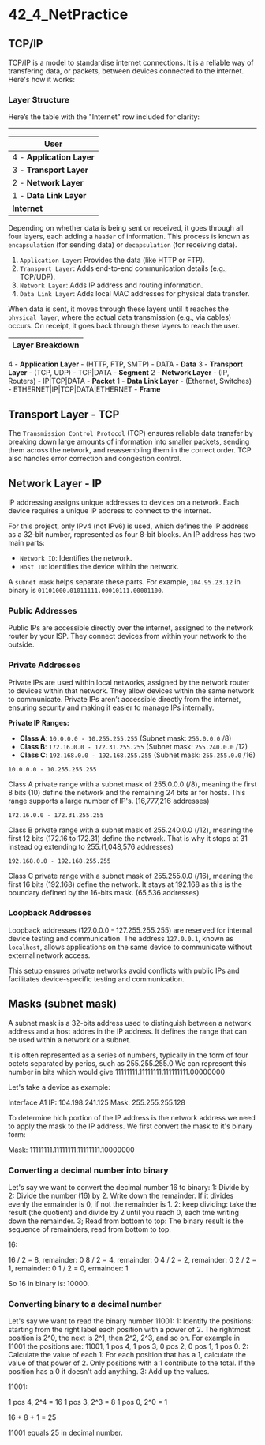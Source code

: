 # **42_4_NetPractice**

## **TCP/IP**

TCP/IP is a model to standardise internet connections. It is a reliable way of transfering data, or packets, between devices connected to the internet.
Here's how it works:

### **Layer Structure**

Here’s the table with the "Internet" row included for clarity:

---

|          **User**          |
|----------------------------|
| 4 - **Application Layer**  |
| 3 - **Transport Layer**    |
| 2 - **Network Layer**      |
| 1 - **Data Link Layer**    |
|        **Internet**        |

Depending on whether data is being sent or received, it goes through all four layers, each adding a `header` of information. This process is known as `encapsulation` (for sending data) or `decapsulation` (for receiving data).

1. `Application Layer`: Provides the data (like HTTP or FTP).
2. `Transport Layer`: Adds end-to-end communication details (e.g., TCP/UDP).
3. `Network Layer`: Adds IP address and routing information.
4. `Data Link Layer`: Adds local MAC addresses for physical data transfer.

When data is sent, it moves through these layers until it reaches the `physical layer`, where the actual data transmission (e.g., via cables) occurs. On receipt, it goes back through these layers to reach the user.

| **Layer Breakdown** |
|---------------------|
4 - **Application Layer** - (HTTP, FTP, SMTP)    - DATA                          - **Data**
3 - **Transport Layer**   - (TCP, UDP)           - TCP|DATA                      - **Segment**
2 - **Network Layer**     - (IP, Routers)        - IP|TCP|DATA                   - **Packet**
1 - **Data Link Layer**   - (Ethernet, Switches) - ETHERNET|IP|TCP|DATA|ETHERNET - **Frame**


## **Transport Layer** - TCP

The `Transmission Control Protocol` (TCP) ensures reliable data transfer by breaking down large amounts of information into smaller packets, sending them across the network, and reassembling them in the correct order. TCP also handles error correction and congestion control.

## **Network Layer** - IP

IP addressing assigns unique addresses to devices on a network. Each device requires a unique IP address to connect to the internet.

For this project, only IPv4 (not IPv6) is used, which defines the IP address as a 32-bit number, represented as four 8-bit blocks. An IP address has two main parts:
- `Network ID`: Identifies the network.
- `Host ID`: Identifies the device within the network.

A `subnet mask` helps separate these parts. For example, `104.95.23.12` in binary is `01101000.01011111.00010111.00001100`.

### **Public Addresses**

Public IPs are accessible directly over the internet, assigned to the network router by your ISP. They connect devices from within your network to the outside.

### **Private Addresses**

Private IPs are used within local networks, assigned by the network router to devices within that network. They allow devices within the same network to communicate. Private IPs aren’t accessible directly from the internet, ensuring security and making it easier to manage IPs internally.

**Private IP Ranges:**
- **Class A**: `10.0.0.0 - 10.255.255.255` (Subnet mask: `255.0.0.0` /8)
- **Class B**: `172.16.0.0 - 172.31.255.255` (Subnet mask: `255.240.0.0` /12)
- **Class C**: `192.168.0.0 - 192.168.255.255` (Subnet mask: `255.255.0.0` /16)

`10.0.0.0 - 10.255.255.255`

Class A private range with a subnet mask of 255.0.0.0 (/8), meaning the first 8 bits (10) define the network and the remaining 24 bits ar for hosts. This range supports a large number of IP's. (16,777,216 addresses)

`172.16.0.0 - 172.31.255.255`

Class B private range with a subnet mask of 255.240.0.0 (/12), meaning the first 12 bits (172.16 to 172.31) define the network. That is why it stops at 31 instead og extending to 255.(1,048,576 addresses)

`192.168.0.0 - 192.168.255.255`

Class C private range with a subnet mask of 255.255.0.0 (/16), meaning the first 16 bits (192.168) define the network. It stays at 192.168 as this is the boundary defined by the 16-bits mask. (65,536 addresses)

### **Loopback Addresses**

Loopback addresses (127.0.0.0 - 127.255.255.255) are reserved for internal device testing and communication. The address `127.0.0.1`, known as `localhost`, allows applications on the same device to communicate without external network access.

This setup ensures private networks avoid conflicts with public IPs and facilitates device-specific testing and communication.

## Masks (subnet mask)

A subnet mask is a 32-bits address used to distinguish between a network address and a host addres in the IP address.
It defines the range that can be used within a network or a subnet.

It is often represented as a series of numbers, typically in the form of four octets separated by perios, such as 255.255.255.0
We can represent this number in bits which would give 11111111.11111111.111111111.00000000

Let's take a device as example:

Interface A1
	IP: 104.198.241.125
	Mask: 255.255.255.128

To determine hich portion of the IP address is the network address we need to apply the mask to the IP address. We first convert the mask to it's binary form:

Mask: 11111111.11111111.11111111.10000000

### Converting a decimal number into binary

Let's say we want to convert the decimal number 16 to binary:
	1: Divide by 2: Divide the number (16) by 2. Write down the remainder. If it divides evenly the ermainder is 0, if not the remainder is 1.
	2: keep dividing: take the result (the quotient) and divide by 2 until you reach 0, each tme writing down the remainder.
	3; Read from bottom to top: The binary result is the sequence of remainders, read from bottom to top.

16:

16 / 2 = 8, remainder: 0
8 / 2 = 4, remainder: 0
4 / 2 = 2, remainder: 0
2 / 2 = 1, remainder: 0
1 / 2 = 0, ermainder: 1

So 16 in binary is: 10000.

### Converting binary to a decimal number

Let's say we want to read the binary number 11001:
	1: Identify the positions: starting from the right label each position with a power of 2.
		The rightmost position is 2^0, the next is 2^1, then 2^2, 2^3, and so on.
		For example in 11001 the positions are: 11001, 1 pos 4, 1 pos 3, 0 pos 2, 0 pos 1, 1 pos 0.
	2: Calculate the value of each 1: For each position that has a 1, calculate the value of that power of 2.
		Only positions with a 1 contribute to the total. If the position has a 0 it doesn't add anything.
	3: Add up the values.

11001:

1 pos 4, 2^4 = 16
1 pos 3, 2^3 = 8
1 pos 0, 2^0 = 1

16 + 8 + 1 = 25

11001 equals 25 in decimal number.
